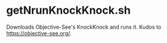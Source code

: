 # getNrunKnockKnock.sh

Downloads Objective-See's KnockKnock and runs it. Kudos to https://objective-see.org/.
